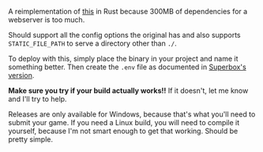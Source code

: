 A reimplementation of [this](https://github.com/Superbox2147/simple-http-server) in Rust because 300MB of dependencies for a webserver is too much.

Should support all the config options the original has and also supports `STATIC_FILE_PATH` to serve a directory other than `./`.

To deploy with this, simply place the binary in your project and name it something better. Then create the `.env` file as documented in [Superbox's version](https://github.com/Superbox2147/simple-http-server).

**Make sure you try if your build actually works!!** If it doesn't, let me know and I'll try to help.


Releases are only available for Windows, because that's what you'll need to submit your game. If you need a Linux build, you will need to compile it yourself, because I'm not smart enough to get that working. Should be pretty simple.
